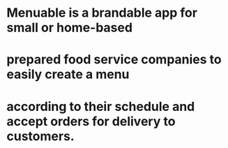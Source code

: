 # Menuable is a brandable app for small or home-based 
# prepared food service companies to easily create a menu 
# according to their schedule and accept orders for delivery to customers.
